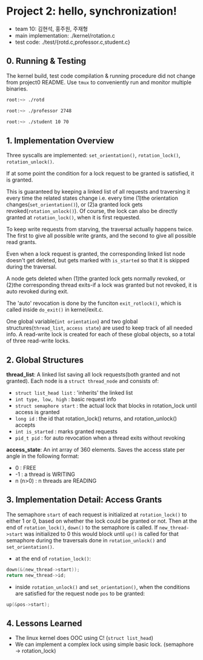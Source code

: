 # Project 2: hello, synchronization!
* team 10: 김현석, 홍주원, 주재형
* main implementation: ./kernel/rotation.c
* test code: ./test/{rotd.c,professor.c,student.c}

## 0. Running & Testing
The kernel build, test code compilation & running procedure did not change from project0 README. Use `tmux` to conveniently run and monitor multiple binaries.
```bash
root:~> ./rotd
```
```bash
root:~> ./professor 2748
```
```bash
root:~> ./student 10 70
```

## 1. Implementation Overview
Three syscalls are implemented: `set_orientation()`, `rotation_lock()`, `rotation_unlock()`.

If at some point the condition for a lock request to be granted is satisfied, it is granted.

This is guaranteed by keeping a linked list of all requests and traversing it every time the related states change
i.e. every time (1)the orientation changes(`set_orientation()`), or (2)a granted lock gets revoked(`rotation_unlock()`). Of course, the lock can also be directly granted at `rotation_lock()`, when it is first requested.

To keep write requests from starving, the traversal actually happens twice. The first to give all possible write grants, and the second to give all possible read grants.

Even when a lock request is granted, the corresponding linked list node doesn't get deleted, but gets marked with `is_started` so that it is skipped during the traversal.

A node gets deleted when (1)the granted lock gets normally revoked, or (2)the corresponding thread exits-if a lock was granted but not revoked, it is auto revoked during exit.

The 'auto' revocation is done by the funciton `exit_rotlock()`, which is called inside `do_exit()` in kernel/exit.c.

One global variable(`int orientation`) and two global structures(`thread_list`, `access state`) are used to keep track of all needed info. A read-write lock is created for each of these global objects, so a total of three read-write locks.

## 2. Global Structures
**thread_list**: A linked list saving all lock requests(both granted and not granted). Each node is a `struct thread_node` and consists of:
* `struct list_head list`  : 'inherits' the linked list
* `int type, low, high`    : basic request info
* `struct semaphore start` : the actual lock that blocks in rotation_lock until access is granted
* `long id`                : the id that rotation_lock() returns, and rotation_unlock() accepts
* `int is_started`         : marks granted requests
* `pid_t pid`             : for auto revocation when a thread exits without revoking

**access_state**: An int array of 360 elements. Saves the access state per angle in the following format:
* 0        : FREE
* -1       : a thread is WRITING
* n (n>0)  : n threads are READING

## 3. Implementation Detail: Access Grants
The semaphore `start` of each request is initialized at `rotation_lock()` to either 1 or 0, based on whether the lock could be granted or not. Then at the end of `rotation_lock()`, `down()` to the semaphore is called. If `new_thread->start` was initialized to 0 this would block until `up()` is called for that semaphore during the traversals done in `rotation_unlock()` and `set_orientation()`.
* at the end of `rotation_lock()`:
```c
down(&(new_thread->start));
return new_thread->id;
```
* inside `rotation_unlock()` and `set_orientation()`, when the conditions are satisfied for the request node `pos` to be granted:
```c
up(&pos->start);
```

## 4. Lessons Learned
* The linux kernel does OOC using C! (`struct list_head`)
* We can implement a complex lock using simple basic lock. (semaphore -> rotation_lock)
